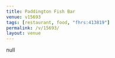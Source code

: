 ```yaml
---
title: Paddington Fish Bar
venue: v15693
tags: [restaurant, food, "fhrs:413819"]
permalink: /v/15693/
layout: venue
---
```

null